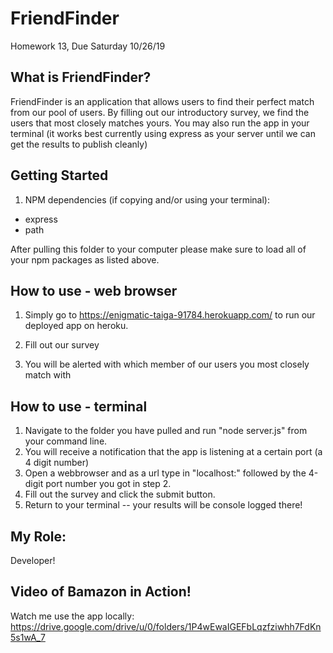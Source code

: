 # FriendFinder

Homework 13, Due Saturday 10/26/19

## What is FriendFinder?

FriendFinder is an application that allows users to find their perfect match from our pool of users. By filling out our introductory survey, we find the users that most closely matches yours. You may also run the app in your terminal (it works best currently using express as your server until we can get the results to publish cleanly)

## Getting Started

1. NPM dependencies (if copying and/or using your terminal):

- express
- path

After pulling this folder to your computer please make sure to load all of your npm packages as listed above.

## How to use - web browser

1. Simply go to https://enigmatic-taiga-91784.herokuapp.com/ to run our deployed app on heroku.

2. Fill out our survey

3. You will be alerted with which member of our users you most closely match with

## How to use - terminal

1. Navigate to the folder you have pulled and run "node server.js" from your command line.
2. You will receive a notification that the app is listening at a certain port (a 4 digit number)
3. Open a webbrowser and as a url type in "localhost:" followed by the 4-digit port number you got in step 2.
4. Fill out the survey and click the submit button.
5. Return to your terminal -- your results will be console logged there!

## My Role:

Developer!

## Video of Bamazon in Action!

Watch me use the app locally:
https://drive.google.com/drive/u/0/folders/1P4wEwaIGEFbLqzfziwhh7FdKn5s1wA_7

<!-- LINK TO VIDEO -->
